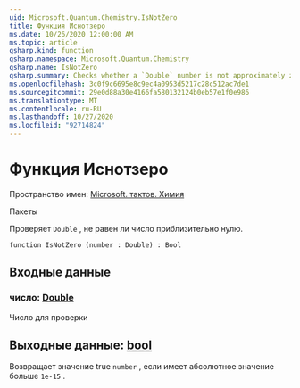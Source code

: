 ```yaml
---
uid: Microsoft.Quantum.Chemistry.IsNotZero
title: Функция Иснотзеро
ms.date: 10/26/2020 12:00:00 AM
ms.topic: article
qsharp.kind: function
qsharp.namespace: Microsoft.Quantum.Chemistry
qsharp.name: IsNotZero
qsharp.summary: Checks whether a `Double` number is not approximately zero.
ms.openlocfilehash: 3c0f9c6695e8c9ec4a0953d5217c28c512ac7de1
ms.sourcegitcommit: 29e0d88a30e4166fa580132124b0eb57e1f0e986
ms.translationtype: MT
ms.contentlocale: ru-RU
ms.lasthandoff: 10/27/2020
ms.locfileid: "92714824"
---
```

# <a name="isnotzero-function"></a>Функция Иснотзеро

Пространство имен: [Microsoft. тактов. Химия](xref:Microsoft.Quantum.Chemistry)

Пакеты [](https://nuget.org/packages/)


Проверяет `Double` , не равен ли число приблизительно нулю.

```qsharp
function IsNotZero (number : Double) : Bool
```


## <a name="input"></a>Входные данные

### <a name="number--double"></a>число: [Double](xref:microsoft.quantum.lang-ref.double)

Число для проверки



## <a name="output--bool"></a>Выходные данные: [bool](xref:microsoft.quantum.lang-ref.bool)

Возвращает значение true `number` , если имеет абсолютное значение больше `1e-15` .
